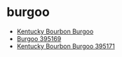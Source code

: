 # burgoo

 * [Kentucky Bourbon Burgoo](../../index/k/kentucky-bourbon-burgoo-395171.json)
 * [Burgoo 395169](../../index/b/burgoo-395169.json)
 * [Kentucky Bourbon Burgoo 395171](../../index/k/kentucky-bourbon-burgoo-395171.json)
